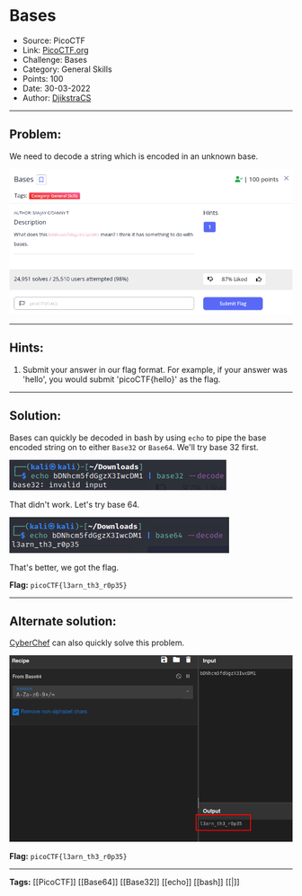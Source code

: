 # Bases
* Source: PicoCTF
* Link: [PicoCTF.org](https://picoctf.org/)
* Challenge: Bases
* Category: General Skills
* Points: 100
* Date: 30-03-2022
* Author: [DjikstraCS](https://github.com/DjikstraCS)

---
## Problem:
We need to decode a string which is encoded in an unknown base.

![](./attachments/Pasted%20image%2020220330170134.png)

---
## Hints:
1. Submit your answer in our flag format. For example, if your answer was 'hello', you would submit 'picoCTF{hello}' as the flag.

---
## Solution:
Bases can quickly be decoded in bash by using `echo` to pipe the base encoded string on to either `Base32` or `Base64`. We'll try base 32 first.

![](./attachments/Pasted%20image%2020220330170814.png)

That didn't work. Let's try base 64.

![](./attachments/Pasted%20image%2020220330170900.png)

That's better, we got the flag.

**Flag:** `picoCTF{l3arn_th3_r0p35}`

---
## Alternate solution:
 [CyberChef](https://gchq.github.io/CyberChef/) can also quickly solve this problem.
 
![](./attachments/Pasted%20image%2020220330171501.png)

**Flag:** `picoCTF{l3arn_th3_r0p35}`

---
**Tags:** [[PicoCTF]] [[Base64]] [[Base32]] [[echo]] [[bash]] [[|]]